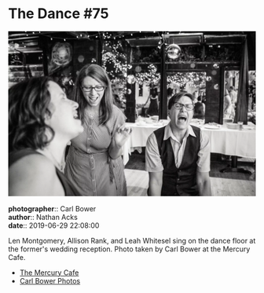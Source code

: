 # The Dance #75

![Len Montgomery, Allison Rank, and Leah Whitesel sing](assets/2019-06-29-set-4-the-dance-75.webp)

**photographer**:: Carl Bower  
**author**:: Nathan Acks  
**date**:: 2019-06-29 22:08:00

Len Montgomery, Allison Rank, and Leah Whitesel sing on the dance floor at the former's wedding reception. Photo taken by Carl Bower at the Mercury Cafe.

* [The Mercury Cafe](http://mercurycafe.com)
* [Carl Bower Photos](https://carlbowerphotos.com)

